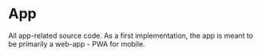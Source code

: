 # App

All app-related source code. As a first implementation, the app is meant to be primarily a web-app - PWA for mobile.
